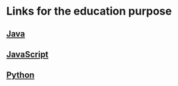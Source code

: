 # Links for the education purpose

## [Java](JAVA.md)

## [JavaScript](JAVASCRIPT.md)

## [Python](PYTHON.md)
